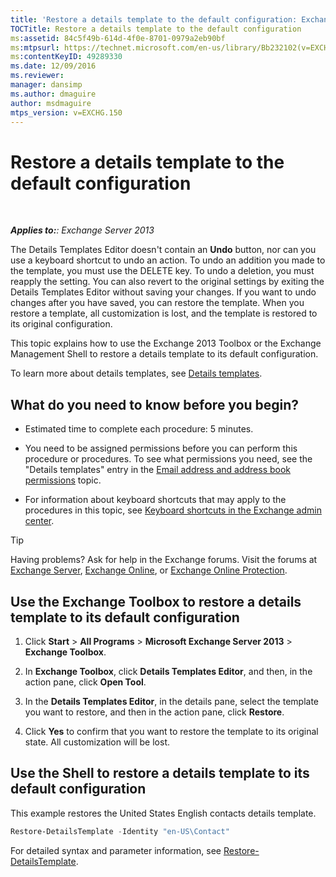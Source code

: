 ```yaml
---
title: 'Restore a details template to the default configuration: Exchange 2013 Help'
TOCTitle: Restore a details template to the default configuration
ms:assetid: 84c5f49b-614d-4f0e-8701-0979a2eb90bf
ms:mtpsurl: https://technet.microsoft.com/en-us/library/Bb232102(v=EXCHG.150)
ms:contentKeyID: 49289330
ms.date: 12/09/2016
ms.reviewer: 
manager: dansimp
ms.author: dmaguire
author: msdmaguire
mtps_version: v=EXCHG.150
---
```


# Restore a details template to the default configuration

 

_**Applies to:**: Exchange Server 2013_

The Details Templates Editor doesn't contain an **Undo** button, nor can you use a keyboard shortcut to undo an action. To undo an addition you made to the template, you must use the DELETE key. To undo a deletion, you must reapply the setting. You can also revert to the original settings by exiting the Details Templates Editor without saving your changes. If you want to undo changes after you have saved, you can restore the template. When you restore a template, all customization is lost, and the template is restored to its original configuration.

This topic explains how to use the Exchange 2013 Toolbox or the Exchange Management Shell to restore a details template to its default configuration.

To learn more about details templates, see [Details templates](details-templates-exchange-2013-help.md).

## What do you need to know before you begin?

  - Estimated time to complete each procedure: 5 minutes.

  - You need to be assigned permissions before you can perform this procedure or procedures. To see what permissions you need, see the "Details templates" entry in the [Email address and address book permissions](email-address-and-address-book-permissions-exchange-2013-help.md) topic.

  - For information about keyboard shortcuts that may apply to the procedures in this topic, see [Keyboard shortcuts in the Exchange admin center](keyboard-shortcuts-in-the-exchange-admin-center-2013-help.md).

> [!TIP]
> Having problems? Ask for help in the Exchange forums. Visit the forums at <A href="https://go.microsoft.com/fwlink/p/?linkid=60612">Exchange Server</A>, <A href="https://go.microsoft.com/fwlink/p/?linkid=267542">Exchange Online</A>, or <A href="https://go.microsoft.com/fwlink/p/?linkid=285351">Exchange Online Protection</A>.

## Use the Exchange Toolbox to restore a details template to its default configuration

1. Click **Start** \> **All Programs** \> **Microsoft Exchange Server 2013** \> **Exchange Toolbox**.

2. In **Exchange Toolbox**, click **Details Templates Editor**, and then, in the action pane, click **Open Tool**.

3. In the **Details Templates Editor**, in the details pane, select the template you want to restore, and then in the action pane, click **Restore**.

4. Click **Yes** to confirm that you want to restore the template to its original state. All customization will be lost.

## Use the Shell to restore a details template to its default configuration

This example restores the United States English contacts details template.

```powershell
Restore-DetailsTemplate -Identity "en-US\Contact"
```

For detailed syntax and parameter information, see [Restore-DetailsTemplate](https://technet.microsoft.com/en-us/library/bb125188\(v=exchg.150\)).
